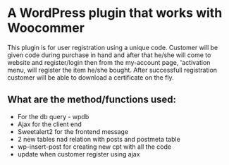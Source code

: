 # A WordPress plugin that works with Woocommer
This plugin is for user registration using a unique code. Customer will be given code during purchase in hand and after that he/she will come to website and register/login
then from the my-account page, 'activation menu, will register the item he/she bought. After successfull registration customer will be able to download a certificate 
on the fly. 

## What are the method/functions used: 
- For the db query - wpdb
- Ajax for the client end
- Sweetalert2 for the frontend message 
- 2 new tables nad relation with posts and postmeta table
- wp-insert-post for creating new cpt with all the code
- update when customer register using ajax
